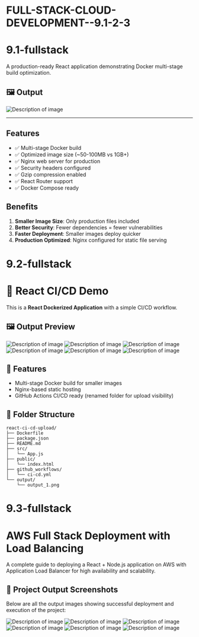 # FULL-STACK-CLOUD-DEVELOPMENT--9.1-2-3

# 9.1-fullstack
A production-ready React application demonstrating Docker multi-stage build optimization.

## 🖼️ Output

![Description of image](https://github.com/ankit-156/Dockerize-a-React-Application-with-Multi-Stage-Build/blob/main/OUTPUT/output_1.png)

---

## Features

- ✅ Multi-stage Docker build
- ✅ Optimized image size (~50-100MB vs 1GB+)
- ✅ Nginx web server for production
- ✅ Security headers configured
- ✅ Gzip compression enabled
- ✅ React Router support
- ✅ Docker Compose ready


## Benefits

1. **Smaller Image Size**: Only production files included
2. **Better Security**: Fewer dependencies = fewer vulnerabilities
3. **Faster Deployment**: Smaller images deploy quicker
4. **Production Optimized**: Nginx configured for static file serving


# 9.2-fullstack
# 🐳 React CI/CD Demo

This is a **React Dockerized Application** with a simple CI/CD workflow.

## 🖼️ Output Preview

![Description of image](https://github.com/ankit-156/Set-Up-CI-CD-Pipeline-using-GitHub-Actions/raw/main/output/output_1.png)
![Description of image](https://github.com/ankit-156/Set-Up-CI-CD-Pipeline-using-GitHub-Actions/blob/main/output/output_2.png)
![Description of image](https://github.com/ankit-156/Set-Up-CI-CD-Pipeline-using-GitHub-Actions/raw/main/output/output_3.png)
![Description of image](https://github.com/ankit-156/Set-Up-CI-CD-Pipeline-using-GitHub-Actions/blob/main/output/output_4.png)
![Description of image](https://github.com/ankit-156/Set-Up-CI-CD-Pipeline-using-GitHub-Actions/blob/main/output/output_5.png)
![Description of image](https://github.com/ankit-156/Set-Up-CI-CD-Pipeline-using-GitHub-Actions/blob/main/output/output_6.png)

## 🚀 Features
- Multi-stage Docker build for smaller images  
- Nginx-based static hosting  
- GitHub Actions CI/CD ready (renamed folder for upload visibility)

## 🧠 Folder Structure
```
react-ci-cd-upload/
├── Dockerfile
├── package.json
├── README.md
├── src/
│   └── App.js
├── public/
│   └── index.html
├── github_workflows/
│   └── ci-cd.yml
└── output/
    └── output_1.png
```


# 9.3-fullstack
# AWS Full Stack Deployment with Load Balancing

A complete guide to deploying a React + Node.js application on AWS with Application Load Balancer for high availability and scalability.


## 📸 Project Output Screenshots

Below are all the output images showing successful deployment and execution of the project:

![Description of image](https://github.com/ankit-156/Deploy-Full-Stack-App-on-AWS-with-Load-Balancing/blob/main/OUTPUT/output_1.png)
![Description of image](https://github.com/ankit-156/Deploy-Full-Stack-App-on-AWS-with-Load-Balancing/raw/main/OUTPUT/output_4.png)
![Description of image](https://github.com/ankit-156/Deploy-Full-Stack-App-on-AWS-with-Load-Balancing/raw/main/OUTPUT/output_5.png)
![Description of image](https://github.com/ankit-156/Deploy-Full-Stack-App-on-AWS-with-Load-Balancing/raw/main/OUTPUT/output_6.png)
![Description of image](https://github.com/ankit-156/Deploy-Full-Stack-App-on-AWS-with-Load-Balancing/raw/main/OUTPUT/output_7.png)
![Description of image](https://github.com/ankit-156/Deploy-Full-Stack-App-on-AWS-with-Load-Balancing/raw/main/OUTPUT/output_8.png)










